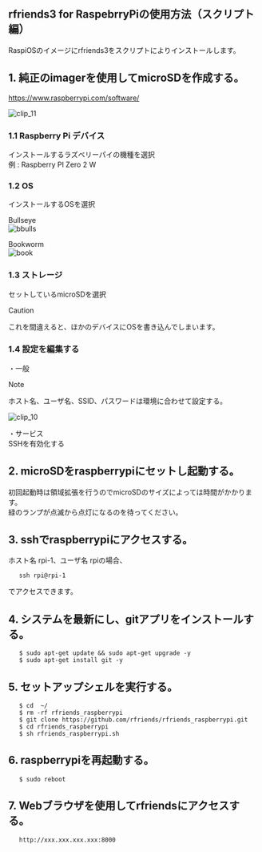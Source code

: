 ## rfriends3 for RaspebrryPiの使用方法（スクリプト編）    

RaspiOSのイメージにrfriends3をスクリプトによりインストールします。  
  
## 1. 純正のimagerを使用してmicroSDを作成する。     
   https://www.raspberrypi.com/software/  
  
![clip_11](https://github.com/user-attachments/assets/5645a43a-3e0b-49f2-84c4-ef7516cd6017)

  
### 1.1 Raspberry Pi デバイス  
インストールするラズベリーパイの機種を選択  
例 : Raspberry PI Zero 2 W
  
### 1.2 OS  
インストールするOSを選択
  
Bullseye  
![bbulls](https://github.com/user-attachments/assets/b70bfbd6-53d4-4ff8-9e96-c73969b3fde8)
  
Bookworm  
![book](https://github.com/user-attachments/assets/8fe74637-4cb6-44ca-863d-e07c685ab105)
  
### 1.3 ストレージ  
セットしているmicroSDを選択  
  
> [!CAUTION]
> これを間違えると、ほかのデバイスにOSを書き込んでしまいます。
  
### 1.4 設定を編集する  
  
・一般   
> [!NOTE]
> ホスト名、ユーザ名、SSID、パスワードは環境に合わせて設定する。   

![clip_10](https://github.com/user-attachments/assets/a146fc38-f61e-4683-9501-2f3628dc3cd6)


・サービス  
SSHを有効化する  
  
 
## 2. microSDをraspberrypiにセットし起動する。   
   初回起動時は領域拡張を行うのでmicroSDのサイズによっては時間がかかります。    
   緑のランプが点滅から点灯になるのを待ってください。  
## 3. sshでraspberrypiにアクセスする。  
   ホスト名 rpi-1、ユーザ名 rpiの場合、  
```
   ssh rpi@rpi-1
```
   でアクセスできます。  
## 4. システムを最新にし、gitアプリをインストールする。  
```
   $ sudo apt-get update && sudo apt-get upgrade -y  
   $ sudo apt-get install git -y  
```
## 5. セットアップシェルを実行する。  
```
   $ cd  ~/  
   $ rm -rf rfriends_raspberrypi  
   $ git clone https://github.com/rfriends/rfriends_raspberrypi.git  
   $ cd rfriends_raspberrypi  
   $ sh rfriends_raspberrypi.sh  
```
## 6. raspberrypiを再起動する。  
```
   $ sudo reboot  
```
## 7. Webブラウザを使用してrfriendsにアクセスする。 
``` 
   http://xxx.xxx.xxx.xxx:8000
```
